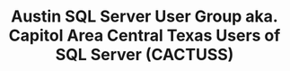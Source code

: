---
state: TX
region: ATX
title: Austin SQL Server User Group aka. Capitol Area Central Texas Users of SQL Server (CACTUSS)
group_url: https://www.meetup.com/Austin-SQL-Server-User-Group/
---